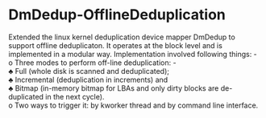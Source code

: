# DmDedup-OfflineDeduplication
Extended the linux kernel deduplication device mapper DmDedup to support offline deduplicaton. It operates at the block level and is implemented in a modular way. Implementation involved following things: - <br />
o	Three modes to perform off-line deduplication: -<br />
♣	Full (whole disk is scanned and deduplicated);<br />
♣	Incremental (deduplication in increments) and <br />
♣	Bitmap (in-memory bitmap for LBAs and only dirty blocks are de-duplicated in the next cycle).<br />
o	Two ways to trigger it: by kworker thread and by command line interface.
